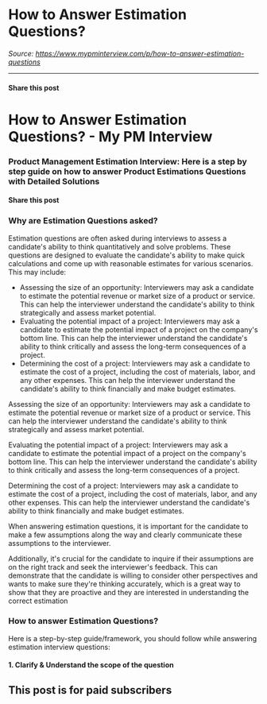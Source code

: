 # How to Answer Estimation Questions?

*Source: https://www.mypminterview.com/p/how-to-answer-estimation-questions*

---

#### Share this post

# How to Answer Estimation Questions? - My PM Interview

### Product Management Estimation Interview: Here is a step by step guide on how to answer Product Estimations Questions with Detailed Solutions

#### Share this post







### Why are Estimation Questions asked?



Estimation questions are often asked during interviews to assess a candidate's ability to think quantitatively and solve problems. These questions are designed to evaluate the candidate's ability to make quick calculations and come up with reasonable estimates for various scenarios. This may include:

* Assessing the size of an opportunity: Interviewers may ask a candidate to estimate the potential revenue or market size of a product or service. This can help the interviewer understand the candidate's ability to think strategically and assess market potential.
* Evaluating the potential impact of a project: Interviewers may ask a candidate to estimate the potential impact of a project on the company's bottom line. This can help the interviewer understand the candidate's ability to think critically and assess the long-term consequences of a project.
* Determining the cost of a project: Interviewers may ask a candidate to estimate the cost of a project, including the cost of materials, labor, and any other expenses. This can help the interviewer understand the candidate's ability to think financially and make budget estimates.

Assessing the size of an opportunity: Interviewers may ask a candidate to estimate the potential revenue or market size of a product or service. This can help the interviewer understand the candidate's ability to think strategically and assess market potential.

Evaluating the potential impact of a project: Interviewers may ask a candidate to estimate the potential impact of a project on the company's bottom line. This can help the interviewer understand the candidate's ability to think critically and assess the long-term consequences of a project.

Determining the cost of a project: Interviewers may ask a candidate to estimate the cost of a project, including the cost of materials, labor, and any other expenses. This can help the interviewer understand the candidate's ability to think financially and make budget estimates.

When answering estimation questions, it is important for the candidate to make a few assumptions along the way and clearly communicate these assumptions to the interviewer.

Additionally, it's crucial for the candidate to inquire if their assumptions are on the right track and seek the interviewer's feedback. This can demonstrate that the candidate is willing to consider other perspectives and wants to make sure they're thinking accurately, which is a great way to show that they are proactive and they are interested in understanding the correct estimation



### How to answer Estimation Questions?



Here is a step-by-step guide/framework, you should follow while answering estimation interview questions:

#### 1. Clarify & Understand the scope of the question

## This post is for paid subscribers

